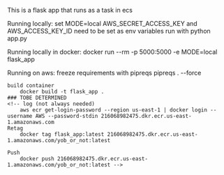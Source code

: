 This is a flask app that runs as a task in ecs

Running locally:
    set MODE=local
    AWS_SECRET_ACCESS_KEY and AWS_ACCESS_KEY_ID need to be set as env variables
    run with python app.py


Running locally in docker:
    docker run --rm -p 5000:5000 -e MODE=local flask_app

Running on aws:
    freeze requirements with pipreqs
        pipreqs . --force


    build container 
        docker build -t flask_app .
    ### TOBE DETERMINED
    <!-- log (not always needed)
        aws ecr get-login-password --region us-east-1 | docker login --username AWS --password-stdin 216068982475.dkr.ecr.us-east-1.amazonaws.com
    Retag
        docker tag flask_app:latest 216068982475.dkr.ecr.us-east-1.amazonaws.com/yob_or_not:latest

    Push 
        docker push 216068982475.dkr.ecr.us-east-1.amazonaws.com/yob_or_not:latest -->